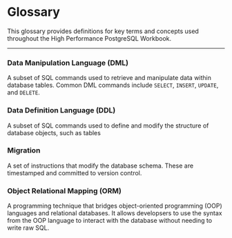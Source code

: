 # Glossary

This glossary provides definitions for key terms and concepts used throughout the High Performance PostgreSQL Workbook.

---
### Data Manipulation Language (DML)
A subset of SQL commands used to retrieve and manipulate data within database tables. Common DML commands include `SELECT`, `INSERT`, `UPDATE`, and `DELETE`.

### Data Definition Language (DDL)
A subset of SQL commands used to define and modify the structure of database objects, such as tables

### Migration
A set of instructions that modify the database schema. These are timestamped and committed to version control.

### Object Relational Mapping (ORM)

A programming technique that bridges object-oriented programming (OOP) languages and relational databases. It allows developsers to use the syntax from the OOP language to interact with the database without needing to write raw SQL.
